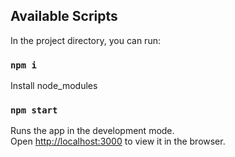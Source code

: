 ## Available Scripts

In the project directory, you can run:

### `npm i`

Install node_modules

### `npm start`

Runs the app in the development mode.\
Open [http://localhost:3000](http://localhost:3000) to view it in the browser.
